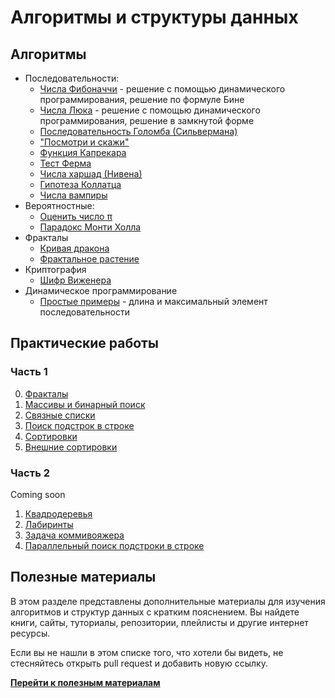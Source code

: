 # Алгоритмы и структуры данных

<!-- ## Структуры данных -->

## Алгоритмы

- Последовательности:
    - [Числа Фибоначчи](examples/sequences) -
    решение с помощью динамического программирования, решение по формуле Бине
    - [Числа Люка](examples/sequences) -
    решение с помощью динамического программирования, решение в замкнутой форме
    - [Последовательность Голомба (Сильвермана)](examples/sequences)
    - ["Посмотри и скажи"](examples/sequences)
    - [Функция Капрекара](examples/sequences)
    <!-- - [Решето Эратосфена](examples/sequences) -->
    - [Тест Ферма](examples/prime_numbers/ferma)
    - [Числа харшад (Нивена)](examples/sequences)
    - [Гипотеза Коллатца](examples/sequences)
    - [Числа вампиры](examples/sequences)
- Вероятностные:
    - [Оценить число π](examples/estimate_pi)
    - [Парадокс Монти Холла](examples/monty_hall_paradox)
- Фракталы
    - [Кривая дракона](examples/fractals/dragon_curve)
    - [Фрактальное растение](examples/fractals/fractal_plant)
- Криптография
    - [Шифр Виженера](examples/cryptography)
- Динамическое программирование
    - [Простые примеры](examples/dynamic_programming) - длина
    и максимальный элемент последовательности

## Практические работы

### Часть 1

0) [Фракталы](practice/practice_1.0)
1) [Массивы и бинарный поиск](practice/practice_1.1)
2) [Связные списки](practice/practice_1.2)
3) [Поиск подстрок в строке](practice/practice_1.3)
4) [Сортировки](practice/practice_1.4)
5) [Внешние сортировки](practice/practice_1.5)
<!-- 6) Хеш-таблицы -->

### Часть 2

Coming soon

1) [Квадродеревья](practice/practice_2.1)
2) [Лабиринты](practice/practice_2.2)
3) [Задача коммивояжера](practice/practice_2.3)
4) [Параллельный поиск подстроки в строке](practice/practice_2.4)


## Полезные материалы

В этом разделе представлены дополнительные материалы для изучения
алгоритмов и структур данных с кратким пояснением. Вы найдете книги,
сайты, туториалы, репозитории, плейлисты и другие интернет ресурсы.

Если вы не нашли в этом списке того, что хотели бы видеть, не
стесняйтесь открыть pull request и добавить новую ссылку.

[**Перейти к полезным материалам**](references.md)
